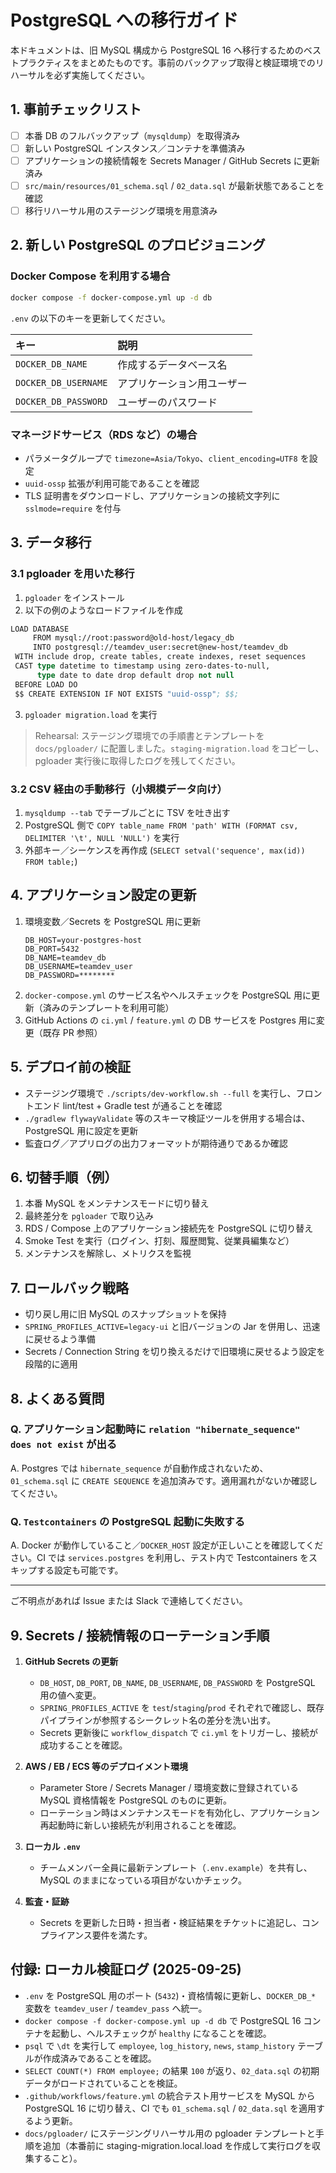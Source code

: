 # PostgreSQL への移行ガイド

本ドキュメントは、旧 MySQL 構成から PostgreSQL 16 へ移行するためのベストプラクティスをまとめたものです。事前のバックアップ取得と検証環境でのリハーサルを必ず実施してください。

## 1. 事前チェックリスト

- [ ] 本番 DB のフルバックアップ（`mysqldump`）を取得済み
- [ ] 新しい PostgreSQL インスタンス／コンテナを準備済み
- [ ] アプリケーションの接続情報を Secrets Manager / GitHub Secrets に更新済み
- [ ] `src/main/resources/01_schema.sql` / `02_data.sql` が最新状態であることを確認
- [ ] 移行リハーサル用のステージング環境を用意済み

## 2. 新しい PostgreSQL のプロビジョニング

### Docker Compose を利用する場合

```bash
docker compose -f docker-compose.yml up -d db
```

`.env` の以下のキーを更新してください。

| キー | 説明 |
| :-- | :-- |
| `DOCKER_DB_NAME` | 作成するデータベース名 |
| `DOCKER_DB_USERNAME` | アプリケーション用ユーザー |
| `DOCKER_DB_PASSWORD` | ユーザーのパスワード |

### マネージドサービス（RDS など）の場合

- パラメータグループで `timezone=Asia/Tokyo`、`client_encoding=UTF8` を設定
- `uuid-ossp` 拡張が利用可能であることを確認
- TLS 証明書をダウンロードし、アプリケーションの接続文字列に `sslmode=require` を付与

## 3. データ移行

### 3.1 pgloader を用いた移行

1. `pgloader` をインストール
2. 以下の例のようなロードファイルを作成

```lisp
LOAD DATABASE
     FROM mysql://root:password@old-host/legacy_db
     INTO postgresql://teamdev_user:secret@new-host/teamdev_db
 WITH include drop, create tables, create indexes, reset sequences
 CAST type datetime to timestamp using zero-dates-to-null,
      type date to date drop default drop not null
 BEFORE LOAD DO
 $$ CREATE EXTENSION IF NOT EXISTS "uuid-ossp"; $$;
```

3. `pgloader migration.load` を実行

> Rehearsal: ステージング環境での手順書とテンプレートを `docs/pgloader/` に配置しました。`staging-migration.load` をコピーし、pgloader 実行後に取得したログを残してください。

### 3.2 CSV 経由の手動移行（小規模データ向け）

1. `mysqldump --tab` でテーブルごとに TSV を吐き出す
2. PostgreSQL 側で `COPY table_name FROM 'path' WITH (FORMAT csv, DELIMITER '\t', NULL 'NULL')` を実行
3. 外部キー／シーケンスを再作成 (`SELECT setval('sequence', max(id)) FROM table;`)

## 4. アプリケーション設定の更新

1. 環境変数／Secrets を PostgreSQL 用に更新
   ```text
   DB_HOST=your-postgres-host
   DB_PORT=5432
   DB_NAME=teamdev_db
   DB_USERNAME=teamdev_user
   DB_PASSWORD=********
   ```
2. `docker-compose.yml` のサービス名やヘルスチェックを PostgreSQL 用に更新（済みのテンプレートを利用可能）
3. GitHub Actions の `ci.yml` / `feature.yml` の DB サービスを Postgres 用に変更（既存 PR 参照）

## 5. デプロイ前の検証

- ステージング環境で `./scripts/dev-workflow.sh --full` を実行し、フロントエンド lint/test + Gradle test が通ることを確認
- `./gradlew flywayValidate` 等のスキーマ検証ツールを併用する場合は、PostgreSQL 用に設定を更新
- 監査ログ／アプリログの出力フォーマットが期待通りであるか確認

## 6. 切替手順（例）

1. 本番 MySQL をメンテナンスモードに切り替え
2. 最終差分を `pgloader` で取り込み
3. RDS / Compose 上のアプリケーション接続先を PostgreSQL に切り替え
4. Smoke Test を実行（ログイン、打刻、履歴閲覧、従業員編集など）
5. メンテナンスを解除し、メトリクスを監視

## 7. ロールバック戦略

- 切り戻し用に旧 MySQL のスナップショットを保持
- `SPRING_PROFILES_ACTIVE=legacy-ui` と旧バージョンの Jar を併用し、迅速に戻せるよう準備
- Secrets / Connection String を切り換えるだけで旧環境に戻せるよう設定を段階的に適用

## 8. よくある質問

### Q. アプリケーション起動時に `relation "hibernate_sequence" does not exist` が出る
A. Postgres では `hibernate_sequence` が自動作成されないため、`01_schema.sql` に `CREATE SEQUENCE` を追加済みです。適用漏れがないか確認してください。

### Q. `Testcontainers` の PostgreSQL 起動に失敗する
A. Docker が動作していること／`DOCKER_HOST` 設定が正しいことを確認してください。CI では `services.postgres` を利用し、テスト内で Testcontainers をスキップする設定も可能です。

---

ご不明点があれば Issue または Slack で連絡してください。

## 9. Secrets / 接続情報のローテーション手順

1. **GitHub Secrets の更新**
   - `DB_HOST`, `DB_PORT`, `DB_NAME`, `DB_USERNAME`, `DB_PASSWORD` を PostgreSQL 用の値へ変更。
   - `SPRING_PROFILES_ACTIVE` を `test`/`staging`/`prod` それぞれで確認し、既存パイプラインが参照するシークレット名の差分を洗い出す。
   - Secrets 更新後に `workflow_dispatch` で `ci.yml` をトリガーし、接続が成功することを確認。

2. **AWS / EB / ECS 等のデプロイメント環境**
   - Parameter Store / Secrets Manager / 環境変数に登録されている MySQL 資格情報を PostgreSQL のものに更新。
   - ローテーション時はメンテナンスモードを有効化し、アプリケーション再起動時に新しい接続先が利用されることを確認。

3. **ローカル `.env`**
   - チームメンバー全員に最新テンプレート（`.env.example`）を共有し、MySQL のままになっている項目がないかチェック。

4. **監査・証跡**
   - Secrets を更新した日時・担当者・検証結果をチケットに追記し、コンプライアンス要件を満たす。


## 付録: ローカル検証ログ (2025-09-25)

- `.env` を PostgreSQL 用のポート (`5432`)・資格情報に更新し、`DOCKER_DB_*` 変数を `teamdev_user` / `teamdev_pass` へ統一。
- `docker compose -f docker-compose.yml up -d db` で PostgreSQL 16 コンテナを起動し、ヘルスチェックが `healthy` になることを確認。
- `psql` で `\dt` を実行して `employee`, `log_history`, `news`, `stamp_history` テーブルが作成済みであることを確認。
- `SELECT COUNT(*) FROM employee;` の結果 `100` が返り、`02_data.sql` の初期データがロードされていることを検証。
- `.github/workflows/feature.yml` の統合テスト用サービスを MySQL から PostgreSQL 16 に切り替え、CI でも `01_schema.sql` / `02_data.sql` を適用するよう更新。
- `docs/pgloader/` にステージングリハーサル用の pgloader テンプレートと手順を追加（本番前に staging-migration.local.load を作成して実行ログを収集すること）。
